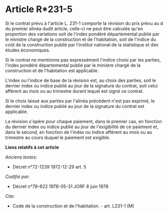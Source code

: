 # Article R*231-5

Si le contrat prévu à l'article L. 231-1 comporte la révision du prix prévu au d du premier alinéa dudit article, celle-ci ne
peut être calculée qu'en proportion des variations soit de l'index pondéré départemental publié par le ministre chargé de la
construction et de l'habitation, soit de l'indice du coût de la construction publié par l'institut national de la statistique
et des études économiques.

Si le contrat ne mentionne pas expressément l'indice choisi par les parties, l'index pondéré départemental publié par le
ministre chargé de la construction et de l'habitation est applicable.

L'index ou l'indice de base de la révision est, au choix des parties, soit le dernier index ou indice publié au jour de la
signature du contrat, soit celui afférent au mois ou au trimestre durant lequel est signé ce contrat.

Si le choix laissé aux parties par l'alinéa précédent n'est pas exprimé, le dernier index ou indice publié au jour de la
signature du contrat est applicable.

La révision s'opère pour chaque paiement, dans le premier cas, en fonction du dernier index ou indice publié au jour de
l'exigibilité de ce paiement et, dans le second, en fonction de l'index ou indice afférent au mois ou au trimestre au cours
duquel le paiement est exigible.

**Liens relatifs à cet article**

_Anciens textes_:

  - Décret n°72-1239 1972-12-29 art. 5

_Codifié par_:

  - Décret n°78-622 1978-05-31 JORF 8 juin 1978

_Cite_:

  - Code de la construction et de l'habitation. - art. L231-1 (M)
